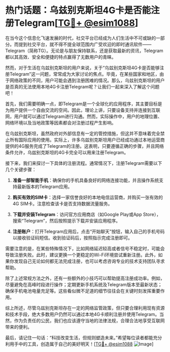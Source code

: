 # 热门话题：乌兹别克斯坦4G卡是否能注册Telegram[[TG💪+ @esim1088](https://t.me/s/esim1088)]

在当今这个信息化飞速发展的时代，社交平台已经成为人们生活中不可或缺的一部分。而提到社交平台，就不得不提全球范围内广受欢迎的即时通讯软件——Telegram（简称TG）。无论是与朋友保持联系，还是获取最新的资讯，Telegram都以其高效、安全和便捷的特点赢得了无数用户的青睐。

然而，对于生活在乌兹别克斯坦的用户来说，关于“乌兹别克斯坦4G卡是否能够注册Telegram”这一问题，常常成为大家讨论的焦点。毕竟，在某些国家和地区，由于网络政策的不同，用户可能会遇到注册困难的情况。那么，乌兹别克斯坦的用户是否真的无法使用本地4G卡注册Telegram呢？让我们一起来深入了解这个问题吧！

首先，我们需要明确一点，即Telegram是一个全球化的应用程序，其主要目标是为用户提供一个自由交流的空间。因此，理论上讲，只要设备支持并连接到互联网，用户就可以通过Telegram进行沟通。然而，实际操作中，用户的地理位置、网络环境以及当地政策等因素都会对注册过程产生影响。

在乌兹别克斯坦，虽然政府对外部信息有一定的管控措施，但这并不意味着完全禁止所有国际应用的使用。实际上，许多乌兹别克斯坦用户已经成功通过本地运营商提供的4G服务完成了Telegram的注册。这表明，只要遵循正确的步骤，并且网络条件允许，乌兹别克斯坦的4G卡完全可以用来注册Telegram。

接下来，我们来探讨一下具体的注册流程。通常情况下，注册Telegram需要以下几个关键步骤：

1. **准备一部智能手机**：确保你的手机具备良好的网络连接功能，并且操作系统支持最新版本的Telegram应用。
   
2. **购买有效的SIM卡**：选择一家信誉良好的本地电信运营商，并购买一张有效的4G SIM卡。注意检查该卡是否支持数据流量服务。

3. **下载并安装Telegram**：访问官方应用商店（如Google Play或App Store），搜索“Telegram”，然后按照提示下载并安装应用程序。

4. **注册账户**：打开Telegram应用后，点击“开始聊天”按钮，输入自己的手机号码以接收验证码短信。收到验证码后，按照指示完成注册即可。

需要注意的是，在某些特殊情况下，比如网络延迟较高或者信号不稳定时，可能会导致注册失败。此时，建议更换一个更稳定的Wi-Fi环境尝试重新注册。此外，如果你发现自己无论如何都无法完成注册，也可以考虑咨询专业的技术支持团队寻求帮助。

除了上述常规方法之外，还有一些额外的小技巧可以帮助提高注册成功率。例如，尽量避免在高峰时段进行操作；定期更新手机系统及Telegram版本至最新状态；确保手机电池电量充足等。这些看似微不足道的细节往往会在关键时刻发挥重要作用。

综上所述，尽管乌兹别克斯坦存在一定的网络监管政策，但只要合理利用现有资源和技术手段，绝大多数用户仍然可以通过本地4G卡顺利注册并使用Telegram。当然，作为负责任的公民，我们也应该遵守当地的法律法规，合理合法地享受互联网带来的便利。

最后，请记住一句话：“科技改变生活，但规则塑造未来。”希望每位读者都能充分利用手中的工具，创造属于自己的美好明天！[[TG💪+ @esim1088](https://t.me/s/esim1088) ![Image](https://i.postimg.cc/4NQfJmqS/Snipaste-2025-05-13-00-14-12.png)]